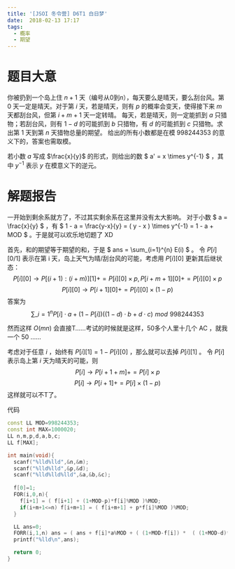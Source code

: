 ```yaml
---
title: '[JSOI 冬令营] D6T1 白日梦'
date:  2018-02-13 17:17
tags:
  - 概率
  - 期望
---
```


# 题目大意

你被扔到一个岛上住 $n+1$ 天（编号从$0$到$n$），每天要么是晴天，要么刮台风。第 $0$ 天一定是晴天。对于第 $i$ 天，若是晴天，则有 $p$ 的概率会变天，使得接下来 $m$ 天都刮台风，但第 $i+m+1$ 天一定转晴。
每天，若是晴天，则一定能抓到 $a$ 只猎物；若刮台风，则有 $1-d$ 的可能抓到 $b$ 只猎物，有 $d$ 的可能抓到 $c$ 只猎物。求出第 $1$ 天到第 $n$ 天猎物总量的期望。
给出的所有小数都是在模 $998244353$ 的意义下的，答案也需取模。
<!-- more -->

若小数 $a$ 写成 $\frac{x}{y}$ 的形式，则给出的数 $ a' = x \times y^{-1} $ ，其中 $y^{-1}$ 表示 $y$ 在模意义下的逆元。

# 解题报告

一开始到剩余系就方了，不过其实剩余系在这里并没有太大影响。
对于小数 $ a = \frac{x}{y} $ ，有 $ 1 - a = \frac{y-x}{y} = ( y - x ) \times y^{-1} = 1 - a + MOD $ 。于是就可以欢乐地切题了 XD

首先，和的期望等于期望的和，于是 $ ans = \sum\_{i=1}^{n} E(i) $ 。
令 $P[i][0/1]$ 表示在第 i 天，岛上天气为晴/刮台风的可能，考虑用 $P[i][0]$ 更新其后继状态：
  $$ P[i][0] \to P[(i+1) : (i+m)][1] += P[i][0] \times p, P[i+m+1][0] += P[i][0] \times p $$
  $$ P[i][0] \to P[i+1][0] += P[i][0] \times (1-p) $$
答案为
  $$ \sum\_{i=1}^{n} P[i] \cdot a + (1-P[i]) ( (1-d) \cdot b + d \cdot c ) \,\, mod \,\, 998244353 $$

然而这样 $O(mn)$ 会直接T……考试的时候就是这样，50多个人里十几个 AC ，就我一个 $50$ ……

考虑对于任意 $i$ ，始终有 $P[i][1] = 1-P[i][0]$ ，那么就可以去掉 $P[i][1]$ 。
令 $P[i]$ 表示岛上第 $i$ 天为晴天的可能，则
  $$ P[i] \to P[i+1+m] += P[i] \times p $$
  $$ P[i] \to P[i+1] += P[i] \times (1-p) $$
这样就可以不T了。

代码
``` cpp
const LL MOD=998244353;
const int MAX=1000020;
LL n,m,p,d,a,b,c;
LL f[MAX];

int main(void){
  scanf("%lld%lld",&n,&m);
  scanf("%lld%lld",&p,&d);
  scanf("%lld%lld%lld",&a,&b,&c);
  
  f[0]=1;
  FOR(i,0,n){
    f[i+1] = ( f[i+1] + (1+MOD-p)*f[i]%MOD )%MOD;
    if(i+m+1<=n) f[i+m+1] = ( f[i+m+1] + p*f[i]%MOD )%MOD;
  }

  LL ans=0;
  FORR(i,1,n) ans = ( ans + f[i]*a%MOD + ( (1+MOD-f[i]) *  ( (1+MOD-d)*b%MOD + d*c%MOD )%MOD )%MOD )%MOD;
  printf("%lld\n",ans);

  return 0;
}
```
